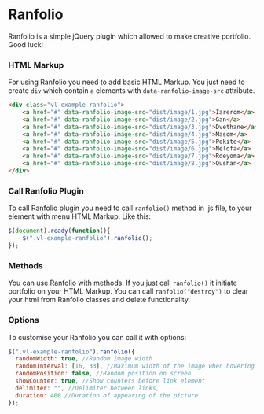 # Ranfolio
Ranfolio is a simple jQuery plugin which allowed to make creative portfolio. Good luck!

### HTML Markup

For using Ranfolio you need to add basic HTML Markup. You just need to create `div` which contain `a` elements with `data-ranfolio-image-src` attribute.

```html
<div class="vl-example-ranfolio">
	<a href="#" data-ranfolio-image-src="dist/image/1.jpg">Iarerom</a>
	<a href="#" data-ranfolio-image-src="dist/image/2.jpg">Gan</a>
	<a href="#" data-ranfolio-image-src="dist/image/3.jpg">Dvethane</a>
	<a href="#" data-ranfolio-image-src="dist/image/4.jpg">Masom</a>
	<a href="#" data-ranfolio-image-src="dist/image/5.jpg">Pokite</a>
	<a href="#" data-ranfolio-image-src="dist/image/6.jpg">Nelofa</a>
	<a href="#" data-ranfolio-image-src="dist/image/7.jpg">Rdeyoma</a>
	<a href="#" data-ranfolio-image-src="dist/image/8.jpg">Qushan</a>
</div>
```

### Call Ranfolio Plugin

To call Ranfolio plugin you need to call `ranfolio()` method in .js file, to your element with menu HTML Markup. Like this:

```javascript
$(document).ready(function(){
    $(".vl-example-ranfolio").ranfolio();
});
```

### Methods
You can use Ranfolio with methods. If you just call `ranfolio()` it initiate portfolio on your HTML Markup. You can call `ranfolio("destroy")` to clear your html from Ranfolio classes and delete functionality.

### Options
To customise your Ranfolio you can call it with options:

```javascript
$(".vl-example-ranfolio").ranfolio({
  randomWidth: true, //Random image width
  randomInterval: [16, 33], //Maximum width of the image when hovering in percent (min, max)
  randomPosition: false, //Random position on screen
  showCounter: true, //Show counters before link element
  delimiter: "", //Delimiter between links,
  duration: 400 //Duration of appearing of the picture
});
```
